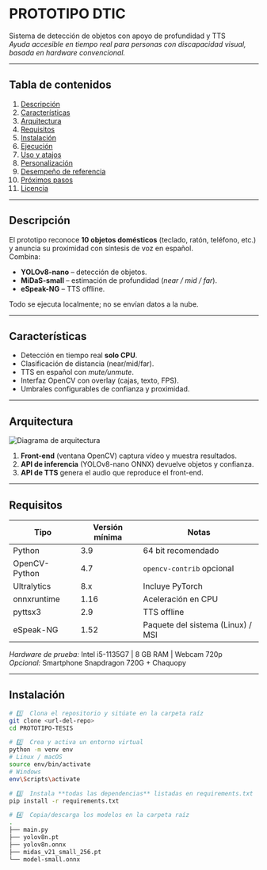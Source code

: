 # PROTOTIPO DTIC  
Sistema de detección de objetos con apoyo de profundidad y TTS  
*Ayuda accesible en tiempo real para personas con discapacidad visual, basada en hardware convencional.*

---

## Tabla de contenidos
1. [Descripción](#descripción)  
2. [Características](#características)  
3. [Arquitectura](#arquitectura)  
4. [Requisitos](#requisitos)  
5. [Instalación](#instalación)  
6. [Ejecución](#ejecución)  
7. [Uso y atajos](#uso-y-atajos)  
8. [Personalización](#personalización)  
9. [Desempeño de referencia](#desempeño-de-referencia)  
10. [Próximos pasos](#próximos-pasos)  
11. [Licencia](#licencia)  

---

## Descripción
El prototipo reconoce **10 objetos domésticos** (teclado, ratón, teléfono, etc.) y anuncia su proximidad con síntesis de voz en español.  
Combina:

* **YOLOv8-nano** – detección de objetos.  
* **MiDaS-small** – estimación de profundidad (_near / mid / far_).  
* **eSpeak-NG** – TTS offline.  

Todo se ejecuta localmente; no se envían datos a la nube.

---

## Características
- Detección en tiempo real **solo CPU**.  
- Clasificación de distancia (near/mid/far).  
- TTS en español con _mute/unmute_.  
- Interfaz OpenCV con overlay (cajas, texto, FPS).  
- Umbrales configurables de confianza y proximidad.  

---

## Arquitectura
![Diagrama de arquitectura](https://firebasestorage.googleapis.com/v0/b/correos-masivos-1c0c7.appspot.com/o/ChatGPT%20Image%203%20ago%202025%2C%2010_35_17%20p.m..png?alt=media&token=ec2cf050-0651-4305-b81f-8d84ee232d3a)


1. **Front-end** (ventana OpenCV) captura vídeo y muestra resultados.  
2. **API de inferencia** (YOLOv8-nano ONNX) devuelve objetos y confianza.  
3. **API de TTS** genera el audio que reproduce el front-end.  

---

## Requisitos

| Tipo            | Versión mínima | Notas                              |
| --------------- | ------------- | ---------------------------------- |
| Python          | 3.9           | 64 bit recomendado                 |
| OpenCV-Python   | 4.7           | `opencv-contrib` opcional          |
| Ultralytics     | 8.x           | Incluye PyTorch                    |
| onnxruntime     | 1.16          | Aceleración en CPU                 |
| pyttsx3         | 2.9           | TTS offline                        |
| eSpeak-NG       | 1.52          | Paquete del sistema (Linux) / MSI  |

*Hardware de prueba:* Intel i5-1135G7 | 8 GB RAM | Webcam 720p  
*Opcional:* Smartphone Snapdragon 720G + Chaquopy

---

## Instalación
```bash
# 1️⃣  Clona el repositorio y sitúate en la carpeta raíz
git clone <url-del-repo>
cd PROTOTIPO-TESIS

# 2️⃣  Crea y activa un entorno virtual
python -m venv env
# Linux / macOS
source env/bin/activate
# Windows
env\Scripts\activate

# 3️⃣  Instala **todas las dependencias** listadas en requirements.txt
pip install -r requirements.txt

# 4️⃣  Copia/descarga los modelos en la carpeta raíz
.
├── main.py
├── yolov8n.pt
├── yolov8n.onnx
├── midas_v21_small_256.pt
└── model-small.onnx


